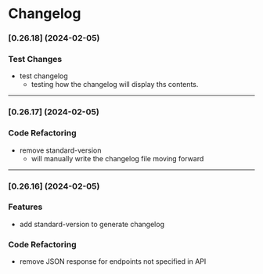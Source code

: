 # Changelog


### [0.26.18] (2024-02-05)


### Test Changes

* test changelog
  * testing how the changelog will display ths contents.


---


### [0.26.17] (2024-02-05)


### Code Refactoring

* remove standard-version
  * will manually write the changelog file moving forward


---


### [0.26.16] (2024-02-05)


### Features

* add standard-version to generate changelog


### Code Refactoring

* remove JSON response for endpoints not specified in API
